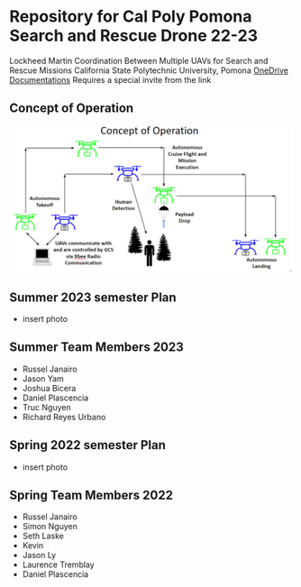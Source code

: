 # Repository for Cal Poly Pomona Search and Rescue Drone 22-23

Lockheed Martin Coordination Between Multiple UAVs for Search and Rescue Missions
California State Polytechnic University, Pomona
[OneDrive Documentations](https://livecsupomona-my.sharepoint.com/:f:/g/personal/nurieva_cpp_edu/EnETrrzB_6pPhO22BfIuog8B9ay9SjD1VGuSQGLWD2Wbcw?e=OsX7tr)
Requires a special invite from the link
## Concept of Operation
![alt text](https://github.com/rjanairo/Lockheed-Martin-SAR/blob/main/Images/conceptOperation.png?raw=true)
## Summer 2023 semester Plan
* insert photo

## Summer Team Members 2023
* Russel Janairo
* Jason Yam
* Joshua Bicera
* Daniel Plascencia
* Truc Nguyen
* Richard Reyes Urbano




## Spring 2022 semester Plan
* insert photo

## Spring Team Members 2022
* Russel Janairo
* Simon Nguyen
* Seth Laske
* Kevin 
* Jason Ly
* Laurence Tremblay
* Daniel Plascencia

